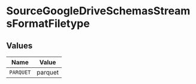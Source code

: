 # SourceGoogleDriveSchemasStreamsFormatFiletype


## Values

| Name      | Value     |
| --------- | --------- |
| `PARQUET` | parquet   |